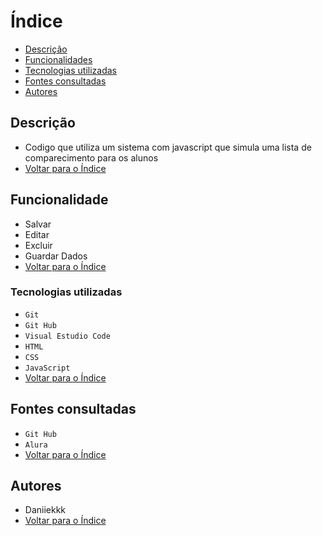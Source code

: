 # Índice

* [Descrição](#descri%C3%A7%C3%A3o)
* [Funcionalidades](#funcionalidade)
* [Tecnologias utilizadas](#tecnologias-utilizadas)
* [Fontes consultadas](#fontes-consultadas)
* [Autores](#autores)
 
 ## Descrição
* Codigo que utiliza um sistema com javascript que simula uma lista de comparecimento para os alunos
* [Voltar para o Índice](#%C3%ADndice)

 
## Funcionalidade
* Salvar
* Editar
* Excluir
* Guardar Dados
* [Voltar para o Índice](#%C3%ADndice)

 
### Tecnologias utilizadas
* `Git`
* `Git Hub`
* `Visual Estudio Code`
* `HTML`
* `CSS`
* `JavaScript`
* [Voltar para o Índice](#%C3%ADndice)

 
## Fontes consultadas
* `Git Hub`
* `Alura`
* [Voltar para o Índice](#%C3%ADndice)

 
## Autores
* Daniiekkk
* [Voltar para o Índice](#%C3%ADndice)
